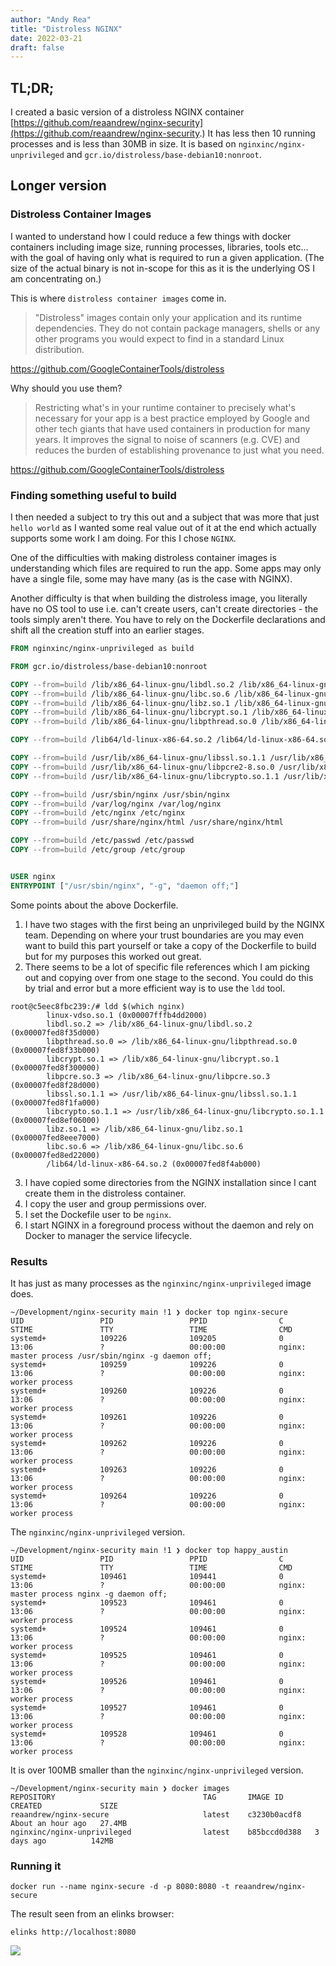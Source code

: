 ```yaml
---
author: "Andy Rea"
title: "Distroless NGINX"
date: 2022-03-21
draft: false
---
```


## TL;DR;

I created a basic version of a distroless NGINX container [https://github.com/reaandrew/nginx-security](https://github.com/reaandrew/nginx-security.)  It has less then 10 running processes and is less than 30MB in size.  It is based on `nginxinc/nginx-unprivileged` and `gcr.io/distroless/base-debian10:nonroot`.

## Longer version

### Distroless Container Images
I wanted to understand how I could reduce a few things with docker containers including image size, running 
processes, libraries, tools etc... with the goal of having only what is required to run a given application.  (The size of the actual binary is not in-scope for this as it is the underlying OS I am concentrating on.)  

This is where `distroless container images` come in.

>"Distroless" images contain only your application and its runtime dependencies. They do not contain package managers, shells or any other programs you would expect to find in a standard Linux distribution.

https://github.com/GoogleContainerTools/distroless

Why should you use them?

>Restricting what's in your runtime container to precisely what's necessary for your app is a best practice employed by Google and other tech giants that have used containers in production for many years. It improves the signal to noise of scanners (e.g. CVE) and reduces the burden of establishing provenance to just what you need.

https://github.com/GoogleContainerTools/distroless

### Finding something useful to build

I then needed a subject to try this out and a subject that was more that just `hello world` as I wanted some real value out of it at the end which actually supports some work I am doing.  For this I chose `NGINX`.

One of the difficulties with making distroless container images is understanding which files are required to run the app.  Some apps may only have a single file, some may have many (as is the case with NGINX).  

Another difficulty is that when building the distroless image, you literally have no OS tool to use i.e. can't create users, can't create directories - the tools simply aren't there.  You have to rely on the Dockerfile declarations and shift all the creation stuff into an earlier stages.

```dockerfile
FROM nginxinc/nginx-unprivileged as build

FROM gcr.io/distroless/base-debian10:nonroot

COPY --from=build /lib/x86_64-linux-gnu/libdl.so.2 /lib/x86_64-linux-gnu/libdl.so.2
COPY --from=build /lib/x86_64-linux-gnu/libc.so.6 /lib/x86_64-linux-gnu/libc.so.6
COPY --from=build /lib/x86_64-linux-gnu/libz.so.1 /lib/x86_64-linux-gnu/libz.so.1
COPY --from=build /lib/x86_64-linux-gnu/libcrypt.so.1 /lib/x86_64-linux-gnu/libcrypt.so.1
COPY --from=build /lib/x86_64-linux-gnu/libpthread.so.0 /lib/x86_64-linux-gnu/libpthread.so.0

COPY --from=build /lib64/ld-linux-x86-64.so.2 /lib64/ld-linux-x86-64.so.2

COPY --from=build /usr/lib/x86_64-linux-gnu/libssl.so.1.1 /usr/lib/x86_64-linux-gnu/libssl.so.1.1
COPY --from=build /usr/lib/x86_64-linux-gnu/libpcre2-8.so.0 /usr/lib/x86_64-linux-gnu/libpcre2-8.so.0
COPY --from=build /usr/lib/x86_64-linux-gnu/libcrypto.so.1.1 /usr/lib/x86_64-linux-gnu/libcrypto.so.1.1

COPY --from=build /usr/sbin/nginx /usr/sbin/nginx
COPY --from=build /var/log/nginx /var/log/nginx
COPY --from=build /etc/nginx /etc/nginx
COPY --from=build /usr/share/nginx/html /usr/share/nginx/html

COPY --from=build /etc/passwd /etc/passwd
COPY --from=build /etc/group /etc/group


USER nginx
ENTRYPOINT ["/usr/sbin/nginx", "-g", "daemon off;"] 
```

Some points about the above Dockerfile.

1. I have two stages with the first being an unprivileged build by the NGINX team.  Depending on where your trust boundaries are you may even want to build this part yourself or take a copy of the Dockerfile to build but for my purposes this worked out great.
2. There seems to be a lot of specific file references which I am picking out and copying over from one stage to the second.  You could do this by trial and error but a more efficient way is to use the `ldd` tool.

```shell
root@c5eec8fbc239:/# ldd $(which nginx) 
        linux-vdso.so.1 (0x00007fffb4dd2000)
        libdl.so.2 => /lib/x86_64-linux-gnu/libdl.so.2 (0x00007fed8f35d000)
        libpthread.so.0 => /lib/x86_64-linux-gnu/libpthread.so.0 (0x00007fed8f33b000)
        libcrypt.so.1 => /lib/x86_64-linux-gnu/libcrypt.so.1 (0x00007fed8f300000)
        libpcre.so.3 => /lib/x86_64-linux-gnu/libpcre.so.3 (0x00007fed8f28d000)
        libssl.so.1.1 => /usr/lib/x86_64-linux-gnu/libssl.so.1.1 (0x00007fed8f1fa000)
        libcrypto.so.1.1 => /usr/lib/x86_64-linux-gnu/libcrypto.so.1.1 (0x00007fed8ef06000)
        libz.so.1 => /lib/x86_64-linux-gnu/libz.so.1 (0x00007fed8eee7000)
        libc.so.6 => /lib/x86_64-linux-gnu/libc.so.6 (0x00007fed8ed22000)
        /lib64/ld-linux-x86-64.so.2 (0x00007fed8f4ab000)
```

3. I have copied some directories from the NGINX installation since I cant create them in the distroless container.
4. I copy the user and group permissions over.
5. I set the Dockefile user to be `nginx`.
6. I start NGINX in a foreground process without the daemon and rely on Docker to manager the service lifecycle.

### Results

It has just as many processes as the `nginxinc/nginx-unprivileged` image does.

```shell
~/Development/nginx-security main !1 ❯ docker top nginx-secure
UID                 PID                 PPID                C                   STIME               TTY                 TIME                CMD
systemd+            109226              109205              0                   13:06               ?                   00:00:00            nginx: master process /usr/sbin/nginx -g daemon off;
systemd+            109259              109226              0                   13:06               ?                   00:00:00            nginx: worker process
systemd+            109260              109226              0                   13:06               ?                   00:00:00            nginx: worker process
systemd+            109261              109226              0                   13:06               ?                   00:00:00            nginx: worker process
systemd+            109262              109226              0                   13:06               ?                   00:00:00            nginx: worker process
systemd+            109263              109226              0                   13:06               ?                   00:00:00            nginx: worker process
systemd+            109264              109226              0                   13:06               ?                   00:00:00            nginx: worker process

```

The `nginxinc/nginx-unprivileged` version.

```shell
~/Development/nginx-security main !1 ❯ docker top happy_austin
UID                 PID                 PPID                C                   STIME               TTY                 TIME                CMD
systemd+            109461              109441              0                   13:06               ?                   00:00:00            nginx: master process nginx -g daemon off;
systemd+            109523              109461              0                   13:06               ?                   00:00:00            nginx: worker process
systemd+            109524              109461              0                   13:06               ?                   00:00:00            nginx: worker process
systemd+            109525              109461              0                   13:06               ?                   00:00:00            nginx: worker process
systemd+            109526              109461              0                   13:06               ?                   00:00:00            nginx: worker process
systemd+            109527              109461              0                   13:06               ?                   00:00:00            nginx: worker process
systemd+            109528              109461              0                   13:06               ?                   00:00:00            nginx: worker process
```

It is over 100MB smaller than the `nginxinc/nginx-unprivileged` version.

```shell
~/Development/nginx-security main ❯ docker images      
REPOSITORY                                 TAG       IMAGE ID       CREATED             SIZE
reaandrew/nginx-secure                     latest    c3230b0acdf8   About an hour ago   27.4MB
nginxinc/nginx-unprivileged                latest    b85bccd0d388   3 days ago          142MB
```

### Running it

```shell
docker run --name nginx-secure -d -p 8080:8080 -t reaandrew/nginx-secure
```


The result seen from an elinks browser:

```shell
elinks http://localhost:8080
```

![](/images/img.png)